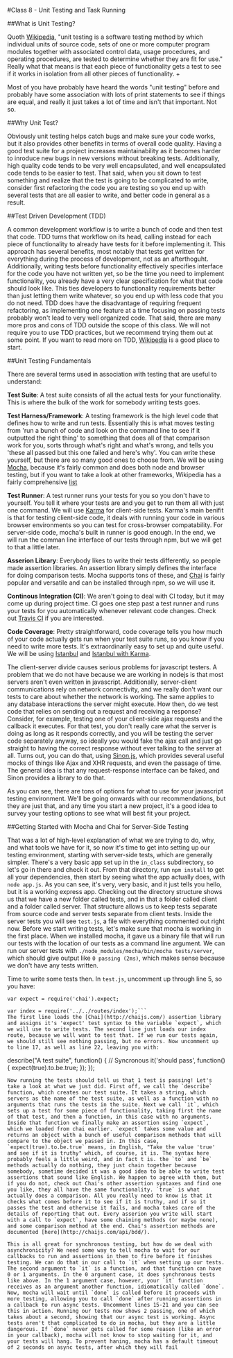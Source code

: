 #Class 8 - Unit Testing and Task Running

##What is Unit Testing?

Quoth [Wikipedia](http://en.wikipedia.org/wiki/Unit_testing), "unit testing is a software testing method by which individual units of source code, sets of one or more computer program modules together with associated control data, usage procedures, and operating procedures, are tested to determine whether they are fit for use." Really what that means is that each piece of functionality gets a test to see if it works in isolation from all other pieces of functionality. +

Most of you have probably have heard the words "unit testing" before and probably have some association with lots of print statements to see if things are equal, and really it just takes a lot of time and isn't that important. Not so. 

##Why Unit Test?

Obviously unit testing helps catch bugs and make sure your code works, but it also provides other benefits in terms of overall code quality. Having a good test suite for a project increases maintainability as it becomes harder to inroduce new bugs in new versions without breaking tests. Additionally, high quality code tends to be very well encapsulated, and well encapsulated code tends to be easier to test. That said, when you sit down to test something and realize that the test is going to be complicated to write, consider first refactoring the code you are testing so you end up with several tests that are all easier to write, and better code in general as a result. 

##Test Driven Development (TDD)

A common development workflow is to write a bunch of code and then test that code. TDD turns that workflow on its head, calling instead for each piece of functionality to already have tests for it before implementing it. This approach has several benefits, most notably that tests get written for everything during the process of development, not as an afterthoguht. Additionally, writing tests before functionality effectively specifies interface for the code you have not written yet, so be the time you need to implement functionality, you already have a very clear specification for what that code should look like. This ties developers to functionality requirements better than just letting them write whatever, so you end up with less code that you do not need. TDD does have the disadvantage of requiring frequent refactoring, as implementing one feature at a time focusing on passing tests probably won't lead to very well organized code. That said, there are many more pros and cons of TDD outside the scope of this class. We will not require you to use TDD practices, but we recommend trying them out at some point. If you want to read more on TDD, [Wikipedia](http://en.wikipedia.org/wiki/Test-driven_development) is a good place to start.

##Unit Testing Fundamentals

There are several terms used in association with testing that are useful to understand:

**Test Suite**: A test suite consists of all the actual tests for your functionality. This is where the bulk of the work for somebody writing tests goes.

**Test Harness/Framework**: A testing framework is the high level code that defines how to write and run tests. Essentially this is what moves testing from 'run a bunch of code and look on the command line to see if it outputted the right thing' to something that does all of that comparison work for you, sorts through what's right and what's wrong, and tells you 'these all passed but this one failed and here's why'. You can write these yourself, but there are so many good ones to choose from. We will be using [Mocha](http://mochajs.org/), because it's fairly common and does both node and browser testing, but if you want to take a look at other frameworks, Wikipedia has a fairly comprehensive [list](http://en.wikipedia.org/wiki/List_of_unit_testing_frameworks#JavaScript)

**Test Runner**: A test runner runs your tests for you so you don't have to yourself. You tell it where your tests are and you get to run them all with just one command. We will use [Karma](http://karma-runner.github.io/0.12/index.html) for client-side tests. Karma's main benifit is that for testing client-side code, it deals with running your code in various browser environments so you can test for cross-browser compatability. For server-side code, mocha's built in runner is good enough. In the end, we will run the comman line interface of our tests through npm, but we will get to that a little later. 

**Asserion Library**: Everybody likes to write their tests differently, so people made assertion libraries. An assertion library simply defines the interface for doing comparison tests. Mocha supports tons of these, and [Chai](http://chaijs.com/) is fairly popular and versatile and can be installed through npm, so we will use it. 

**Continous Integration (CI)**: We aren't going to deal with CI today, but it may come up during project time. CI goes one step past a test runner and runs your tests for you automatically whenever relevant code changes. Check out [Travis CI](http://docs.travis-ci.com/) if you are interested. 

**Code Coverage**: Pretty straightforward, code coverage tells you how much of your code actually gets run when your test suite runs, so you know if you need to write more tests. It's extraordinarily easy to set up and quite useful. We will be using [Istanbul](https://gotwarlost.github.io/istanbul/) and [Istanbul with Karma](http://karma-runner.github.io/0.8/config/coverage.html).

The client-server divide causes serious problems for javascript testers. A problem that we do not have because we are working in nodejs is that most servers aren't even written in javascript. Additionally, server-client communications rely on network connectivity, and we really don't want our tests to care about whether the network is working. The same applies to any database interactions the server might execute. How then, do we test code that relies on sending out a request and receiving a response? Consider, for example, testing one of your client-side ajax requests and the callback it executes. For that test, you don't really care what the server is doing as long as it responds correctly, and you will be testing the server code separately anyway, so ideally you would fake the ajax call and just go straight to having the correct response without ever talking to the server at all. Turns out, you can do that, using [Sinon.js](http://sinonjs.org/), which provides several useful mocks of things like Ajax and XHR requests, and even the passage of time. The general idea is that any request-response interface can be faked, and Sinon provides a library to do that.

As you can see, there are tons of options for what to use for your javascript testing environment. We'll be going onwards with our recommendations, but they are just that, and any time you start a new project, it's a good idea to survey your testing options to see what will best fit your project.

##Getting Started with Mocha and Chai for Server-Side Testing

That was a lot of high-level explanation of what we are trying to do, why, and what tools we have for it, so now it's time to get into setting up our testing environment, starting with server-side tests, which are generally simpler. There's a very basic app set up in the `in_class` subdirectory, so let's go in there and check it out. From that directory, run `npm install` to get all your dependencies, then start by seeing what the app actually does, with `node app.js`. As you can see, it's very, very basic, and it just tells you hello, but it is a working express app. Checking out the directory structure shows us that we have a new folder called tests, and in that a folder called client and a folder called server. That structure allows us to keep tests separate from source code and server tests separate from client tests. Inside the server tests you will see `test.js`, a file with everything commented out right now. Before we start writing tests, let's make sure that mocha is working in the first place. When we installed mocha, it gave us a binary file that will run our tests with the location of our tests as a command line argument. We can run our server tests with `./node_modules/mocha/bin/mocha tests/server`, which should give output like `0 passing (2ms)`, which makes sense because we don't have any tests written.

Time to write some tests then. In `test.js`, uncomment up through line 5, so you have:
```// Setup our assertion library
var expect = require('chai').expect;

var index = require('../../routes/index');```
The first line loads the [Chai](http://chaijs.com/) assertion library and assigns it's 'expect' test syntax to the variable `expect`, which we will use to write tests. The second line just loads our index route, because we will want to test that. If we run our tests again, we should still see nothing passing, but no errors. Now uncomment up to line 17, as well as line 22, leaving you with:
```
describe("A test suite", function() {
	// Syncronous
	it('should pass', function() { 
		expect(true).to.be.true; 
	});
});
```
Now running the tests should tell us that 1 test is passing! Let's take a look at what we just did. First off, we call the `describe` function, which creates our test suite. It takes a string, which servers as the name of the test suite, as well as a function with no arguments that runs the tests in the suite. Next we call `it`, which sets up a test for some piece of functionality, taking first the name of that test, and then a function, in this case with no arguments. Inside that function we finally make an assertion using `expect`, which we loaded from chai earlier. `expect` takes some value and returns an object with a bunch of useful comparison methods that will compare to the object we passed in. In this case, `expect(true).to.be.true` means, in English, "Take the value 'true' and see if it is truthy" which, of course, it is. The syntax here probably feels a little weird, and in fact t is. the `to` and `be` methods actually do nothing, they just chain together because somebody, sometime decided it was a good idea to be able to write test assertions that sound like English. We happen to agree with them, but if you do not, check out Chai's other assertion syntaxes and find one you like, they all have the same functionality. `true` is what actually does a comparison. All you really need to know is that it checks what comes before it to see if it is truthy, and if so it passes the test and otherwise it fails, and mocha takes care of the details of reporting that out. Every asserion you write will start with a call to `expect`, have some chaining methods (or maybe none), and some comparison method at the end. Chai's assertion methods are documented [here](http://chaijs.com/api/bdd/).

This is all great for synchronous testing, but how do we deal with asynchronicity? We need some way to tell mocha to wait for our callbacks to run and assertions in them to fire before it finishes testing. We can do that in our call to `it` when setting up our tests. The second argument to `it` is a function, and that function can have 0 or 1 arguments. In the 0 argument case, it does synchronous tests like above. In the 1 argument case, however, your `it` function receives as an argument another function, idiomatically called `done`. Now, mocha will wait until `done` is called before it proceeds with more testing, allowing you to call `done` after running assertions in a callback to run async tests. Uncomment lines 15-21 and you can see this in action. Running our tests now shows 2 passing, one of which takes about a second, showing that our async test is working. Async tests aren't that complicated to do in mocha, but they are a little dangerous. If `done` never gets called for some reason (like an error in your callback), mocha will not know to stop waiting for it, and your tests will hang. To prevent haning, mocha has a default timeout of 2 seconds on async tests, after which they will fail